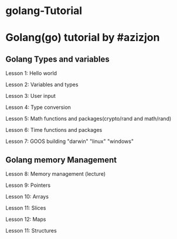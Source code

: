 # golang-Tutorial

<h1>Golang(go) tutorial by #azizjon</h1>

<h2> Golang Types and variables </h2>
<p>Lesson 1: Hello world</p>

<p>Lesson 2: Variables and types</p>

<p>Lesson 3: User input </p>

<p>Lesson 4: Type conversion</p>

<p>Lesson 5: Math functions and packages(crypto/rand and math/rand)</p>

<p>Lesson 6: Time functions and packages</p>
<p>Lesson 7: GOOS building "darwin" "linux" "windows"</p>

<h2> Golang memory Management </h2>

<p>Lesson 8: Memory management (lecture)</p>
<p>Lesson 9: Pointers</p>
<p>Lesson 10: Arrays</p>
<p>Lesson 11: Slices</p>
<p>Lesson 12: Maps</p>
<p>Lesson 11: Structures</p>
